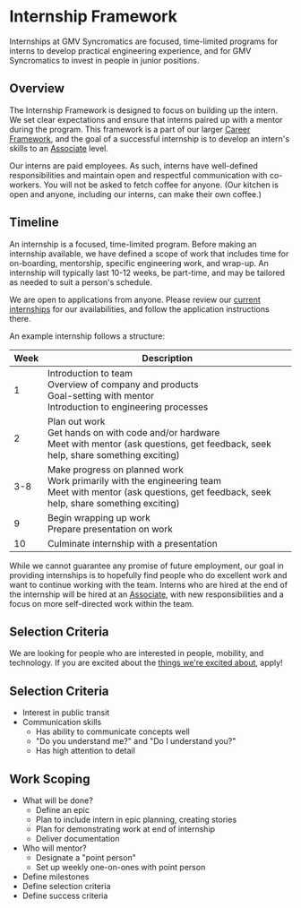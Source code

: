 # Internship Framework

Internships at GMV Syncromatics are focused, time-limited programs for interns to develop practical engineering experience, and for GMV Syncromatics to invest in people in junior positions.

## Overview

The Internship Framework is designed to focus on building up the intern. We set clear expectations and ensure that interns paired up with a mentor during the program. This framework is a part of our larger [Career Framework][career-framework], and the goal of a successful internship is to develop an intern's skills to an [Associate][career-framework-titles] level.

Our interns are paid employees. As such, interns have well-defined responsibilities and maintain open and respectful communication with co-workers. You will not be asked to fetch coffee for anyone. (Our kitchen is open and anyone, including our interns, can make their own coffee.)

## Timeline

An internship is a focused, time-limited program. Before making an internship available, we have defined a scope of work that includes time for on-boarding, mentorship, specific engineering work, and wrap-up. An internship will typically last 10-12 weeks, be part-time, and may be tailored as needed to suit a person's schedule.

We are open to applications from anyone. Please review our [current internships][current-internships] for our availabilities, and follow the application instructions there.

An example internship follows a structure:

| Week | Description |
| ---- | ----------- |
| 1    | Introduction to team<br>Overview of company and products<br>Goal-setting with mentor<br>Introduction to engineering processes |
| 2    | Plan out work<br>Get hands on with code and/or hardware<br>Meet with mentor (ask questions, get feedback, seek help, share something exciting) |
| 3-8  | Make progress on planned work<br>Work primarily with the engineering team<br>Meet with mentor (ask questions, get feedback, seek help, share something exciting) |
| 9    | Begin wrapping up work<br>Prepare presentation on work |
| 10   | Culminate internship with a presentation |

While we cannot guarantee any promise of future employment, our goal in providing internships is to hopefully find people who do excellent work and want to continue working with the team. Interns who are hired at the end of the internship will be hired at an [Associate][career-framework-titles], with new responsibilities and a focus on more self-directed work within the team.

## Selection Criteria

We are looking for people who are interested in people, mobility, and technology. If you are excited about the [things we're excited about][career-framework-about], apply!

## Selection Criteria

* Interest in public transit
* Communication skills
    * Has ability to communicate concepts well
    * "Do you understand me?" and "Do I understand you?"
    * Has high attention to detail


## Work Scoping

* What will be done?
    * Define an epic
    * Plan to include intern in epic planning, creating stories
    * Plan for demonstrating work at end of internship
    * Deliver documentation
* Who will mentor?
    * Designate a "point person"
    * Set up weekly one-on-ones with point person
* Define milestones
* Define selection criteria
* Define success criteria

[career-framework-titles]: ./README.md#titles
[career-framework-about]: ./README.md#about-the-career-framework
[career-framework]: ./README.md
[current-internships]: Internships.md
